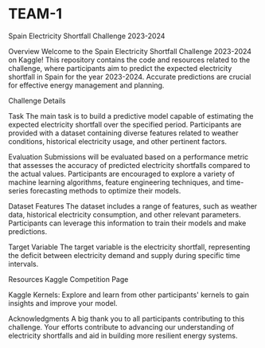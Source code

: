 # TEAM-1
Spain Electricity Shortfall Challenge 2023-2024

Overview
Welcome to the Spain Electricity Shortfall Challenge 2023-2024 on Kaggle! This repository contains the code and resources related to the challenge, where participants aim to predict the expected electricity shortfall in Spain for the year 2023-2024. Accurate predictions are crucial for effective energy management and planning.

Challenge Details

Task
The main task is to build a predictive model capable of estimating the expected electricity shortfall over the specified period. Participants are provided with a dataset containing diverse features related to weather conditions, historical electricity usage, and other pertinent factors.

Evaluation
Submissions will be evaluated based on a performance metric that assesses the accuracy of predicted electricity shortfalls compared to the actual values. Participants are encouraged to explore a variety of machine learning algorithms, feature engineering techniques, and time-series forecasting methods to optimize their models.

Dataset
Features
The dataset includes a range of features, such as weather data, historical electricity consumption, and other relevant parameters. Participants can leverage this information to train their models and make predictions.

Target Variable
The target variable is the electricity shortfall, representing the deficit between electricity demand and supply during specific time intervals.

Resources
Kaggle Competition Page

Kaggle Kernels: Explore and learn from other participants' kernels to gain insights and improve your model.

Acknowledgments
A big thank you to all participants contributing to this challenge. Your efforts contribute to advancing our understanding of electricity shortfalls and aid in building more resilient energy systems.
